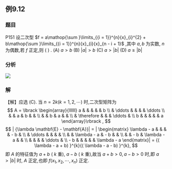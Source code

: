 ## 例9.12
### 题目
P151 设二次型 $f = a\mathop{\sum }\limits_{{i = 1}}^{n}{x}_{i}^{2} + b\mathop{\sum }\limits_{{i = 1}}^{n}{x}_{i}{x}_{n - i + 1}$ ,其中 $a, b$ 为实数, $n$ 为偶数,若 $f$ 正定,则 ( ) .
(A) $a > b$ 
(B) $| a| > b$ 
(C) $a > | b|$ 
(D) $a \geq | b|$
### 分析
![](https://img.hwenyi.tech/202410202143934.webp)
### 解
【解】应选 (C).
当 $n = {2k}( {k = 1,2,\cdots })$ 时,二次型矩阵为
$$
A = \lbrack \begin{array}{llllll} a & & & & & b \\ & \ddots & & & & \ddots \\ & & a & b & & \\ & & b & a & & \\ & \therefore & & & \ddots & \\ b & & & & & a \end{array}\rbrack ,
$$
$$
| {\lambda \mathbf{E} - \mathbf{A}}| = | \begin{matrix} \lambda - a & & & & - b & \\ & \ddots & & & & \\ & & \lambda - a & - b & & \\ & & - b & \lambda - a & & \\ & & & & \ddots & \\ - b & & & & & \lambda - a \end{matrix}| = {( \lambda - a + b) }^{k}{( \lambda - a - b) }^{k},
$$
即 $A$ 的特征值为 $a + b$ ( $k$ 重), $a - b$ ( $k$ 重),故当 $a + b > 0, a - b > 0$ 时,即 $a > | b|$ 时, $A$ 正定,也即 $f( {{x}_{1},{x}_{2},\cdots ,{x}_{n}})$ 正定.
